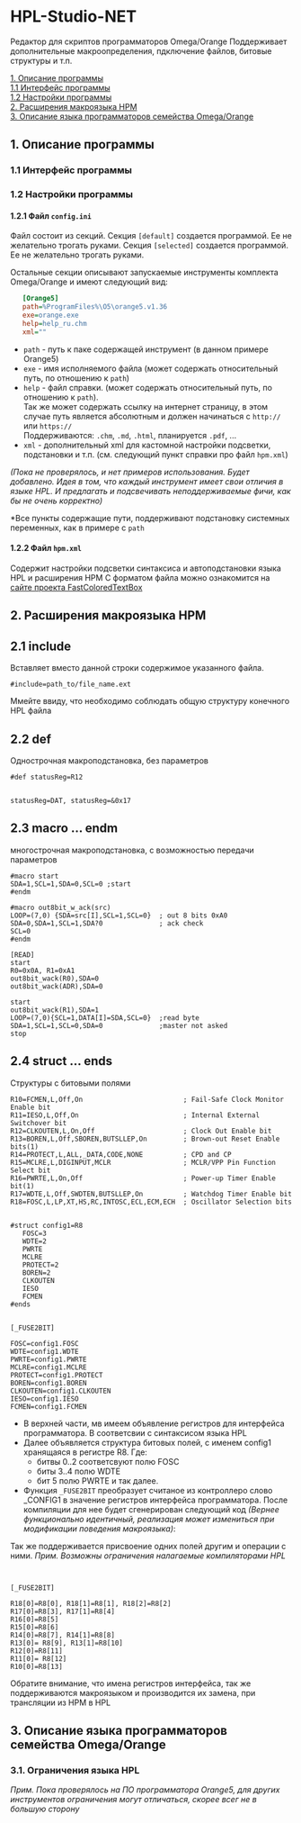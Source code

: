 # HPL-Studio-NET
Редактор для скриптов программаторов Omega/Orange
Поддерживает дополнительные макроопределения, пдключение файлов, битовые структуры и т.п. 

[1. Описание программы](#1-Описание-программы)  
[1.1 Интерфейс программы](#11-Интерфейс-программы)  
[1.2 Настройки программы](#12-Настройки-программы)  
[2. Расширения макроязыка HPM](#2-Расширения-макроязыка-HPM)  
[3. Описание языка программаторов семейства Omega/Orange](#3-Описание-языка-программаторов-семейства-OmegaOrange)  

## 1. Описание программы

### 1.1 Интерфейс программы

### 1.2 Настройки программы
#### 1.2.1 Файл `config.ini` 
Файл состоит из секций. 
Секция `[default]` создается программой. Ее не желательно трогать руками.
Секция `[selected]` создается программой. Ее не желательно трогать руками.

Остальные секции описывают запускаемые инструменты комплекта Omega/Orange и имеют следующий вид:
```ini
   [Orange5]
   path=%ProgramFiles%\O5\orange5.v1.36
   exe=orange.exe
   help=help_ru.chm
   xml=""
```
- `path` - путь к паке содержащей инструмент (в данном примере Orange5)
- `exe` - имя исполняемого файла (может содержать относительный путь, по отношению к `path`)
- `help` - файл справки. (может содержать относительный путь, по отношению к `path`).  
Так же может содержать ссылку на интернет страницу, в этом случае 
путь является абсолютным и должен начинаться с `http://` или `https://`  
Поддерживаются: `.chm`, `.md`, `.html`,  планируется `.pdf`, ...
- `xml` - дополнительный xml для кастомной настройки подсветки, подстановки и т.п. (см. следующий пункт справки про файл `hpm.xml`) 

*(Пока не проверялось, и нет примеров использования. Будет добавлено. Идея в том, что каждый инструмент имеет свои отличия в языке HPL. И предлагать и подсвечивать неподдерживаемые фичи, как бы не очень корректно)*

*Все пункты содержащие пути, поддерживают подстановку системных переменных, как в примере с `path`  

#### 1.2.2 Файл `hpm.xml` 
Содержит настройки подсветки синтаксиса и автоподстановки языка HPL и расширения HPM
С форматом файла можно ознакомится на [сайте проекта FastColoredTextBox](https://www.codeproject.com/Articles/161871/Fast-Colored-TextBox-for-syntax-highlighting-2)

## 2. Расширения макроязыка HPM
## 2.1 include
Вставляет вместо данной строки содержимое указанного файла.

```
#include=path_to/file_name.ext
```

Ммейте ввиду, что необходимо соблюдать общую структуру конечного HPL файла

## 2.2 def
Однострочная макроподстановка, без параметров

```
#def statusReg=R12


statusReg=DAT, statusReg=&0x17
```

## 2.3 macro ... endm
многострочная макроподстановка, с возможностью передачи параметров

```
#macro start
SDA=1,SCL=1,SDA=0,SCL=0 ;start
#endm

#macro out8bit_w_ack(src)
LOOP=(7,0) {SDA=src[I],SCL=1,SCL=0}  ; out 8 bits 0xA0
SDA=0,SDA=1,SCL=1,SDA?0              ; ack check
SCL=0
#endm

[READ]
start
R0=0x0A, R1=0xA1
out8bit_wack(R0),SDA=0
out8bit_wack(ADR),SDA=0

start
out8bit_wack(R1),SDA=1
LOOP=(7,0){SCL=1,DATA[I]=SDA,SCL=0}  ;read byte
SDA=1,SCL=1,SCL=0,SDA=0              ;master not asked
stop
```

## 2.4 struct ... ends
Структуры с битовыми полями

```
R10=FCMEN,L,Off,On                         ; Fail-Safe Clock Monitor Enable bit
R11=IESO,L,Off,On                          ; Internal External Switchover bit
R12=CLKOUTEN,L,On,Off                      ; Clock Out Enable bit
R13=BOREN,L,Off,SBOREN,BUTSLLEP,On         ; Brown-out Reset Enable bits(1)
R14=PROTECT,L,ALL,_DATA,CODE,NONE          ; CPD and CP
R15=MCLRE,L,DIGINPUT,MCLR                  ; MCLR/VPP Pin Function Select bit
R16=PWRTE,L,On,Off                         ; Power-up Timer Enable bit(1)
R17=WDTE,L,Off,SWDTEN,BUTSLLEP,On          ; Watchdog Timer Enable bit
R18=FOSC,L,LP,XT,HS,RC,INTOSC,ECL,ECM,ECH  ; Oscillator Selection bits


#struct config1=R8
   FOSC=3
   WDTE=2
   PWRTE
   MCLRE
   PROTECT=2
   BOREN=2
   CLKOUTEN
   IESO
   FCMEN
#ends


[_FUSE2BIT]

FOSC=config1.FOSC
WDTE=config1.WDTE
PWRTE=config1.PWRTE
MCLRE=config1.MCLRE
PROTECT=config1.PROTECT
BOREN=config1.BOREN
CLKOUTEN=config1.CLKOUTEN
IESO=config1.IESO
FCMEN=config1.FCMEN
```

- В верхней части, мв имеем объявление регистров для интерфейса программатора.
В соответсвии с синтаксисом языка HPL
- Далее объявляется структура битовых полей, с именем config1 хранящаяся в регистре R8. Где:
  - битвы 0..2 соответсвуют полю FOSC
  - биты 3..4 полю WDTE
  - бит 5 полю PWRTE 
  и так далее.
- Функция `_FUSE2BIT` преобразует считаное из контроллеро слово _CONFIG1 в значение регистров интерфейса программатора. После компиляции для нее
будет сгенерирован следующий код *(Вернее функционально идентичный, реализация может измениться при модификации поведения макроязыка)*:

 Так же поддерживается присвоение одних полей другим и операции с ними.
 *Прим. Возможны ограничения налагаемые компиляторами HPL*

```


```


```
[_FUSE2BIT]

R18[0]=R8[0], R18[1]=R8[1], R18[2]=R8[2]
R17[0]=R8[3], R17[1]=R8[4]
R16[0]=R8[5]
R15[0]=R8[6]
R14[0]=R8[7], R14[1]=R8[8]
R13[0]= R8[9], R13[1]=R8[10]
R12[0]=R8[11]
R11[0]= R8[12]
R10[0]=R8[13]
```

Обратите внимание, что имена регистров интерфейса, так же поддерживаются макроязыком и производится их замена, при трансляции из HPM в HPL


## 3. Описание языка программаторов семейства Omega/Orange

### 3.1. Ограничения языка HPL
*Прим. Пока проверялось на ПО программатора Orange5, для других инструментов ограничения могут отличаться, скорее всег не в большую сторону*




